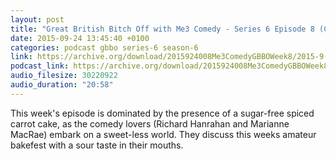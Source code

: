 ```yaml
---
layout: post
title: "Great British Bitch Off with Me3 Comedy - Series 6 Episode 8 (Crème Horns)"
date: 2015-09-24 13:45:40 +0100
categories: podcast gbbo series-6 season-6
link: https://archive.org/download/2015924008Me3ComedyGBBOWeek8/2015-9-24-008-Me3_Comedy--GBBO-Week8.mp3
podcast_link: https://archive.org/download/2015924008Me3ComedyGBBOWeek8/2015-9-24-008-Me3_Comedy--GBBO-Week8.mp3
audio_filesize: 30220922
audio_duration: "20:58"
---
```

This week's episode is dominated by the presence of a sugar-free spiced carrot cake, as the comedy lovers (Richard Hanrahan and Marianne MacRae) embark on a sweet-less world. They discuss this weeks amateur bakefest with a sour taste in their mouths.
